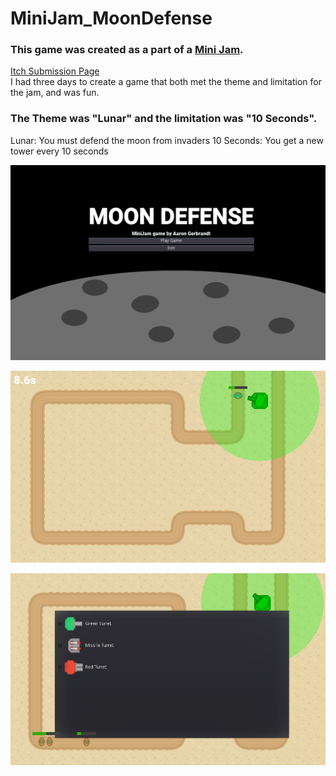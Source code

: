 # MiniJam_MoonDefense

### This game was created as a part of a [Mini Jam](https://itch.io/jam/mini-jam-130-lunar).

[Itch Submission Page](https://aarongerbrandt.itch.io/moon-defense)<br>
I had three days to create a game that both met the theme and limitation for the jam, and was fun.

### The Theme was "Lunar" and the limitation was "10 Seconds".

Lunar: You must defend the moon from invaders
10 Seconds: You get a new tower every 10 seconds

![Moon Defense Title Screen](screenshots/img5.png)

![Tower shooting enemy with range highlighted](screenshots/img1.png)

![Tower select screen](screenshots/img2.png)
